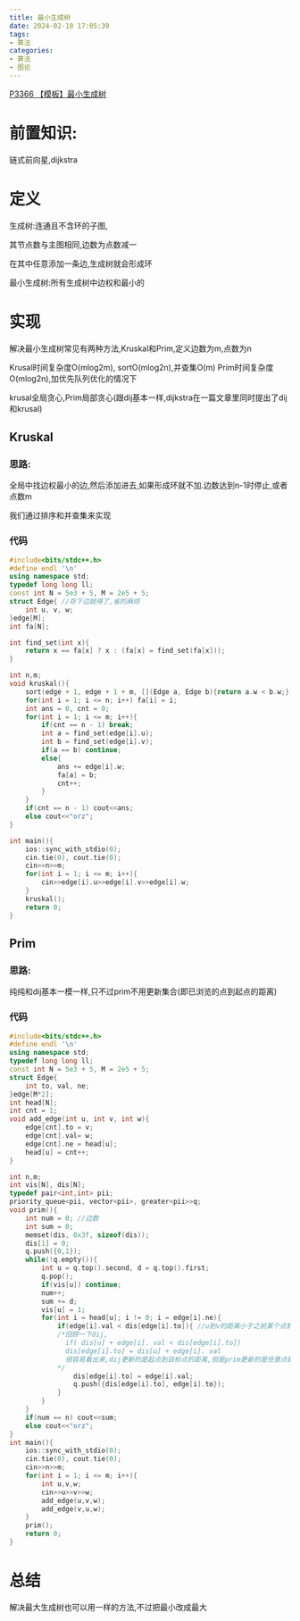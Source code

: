```yaml
---
title: 最小生成树
date: 2024-02-10 17:05:39
tags:
- 算法
categories:
- 算法
- 图论
---
```


[P3366 【模板】最小生成树](https://www.luogu.com.cn/problem/P3366)

# 前置知识:

链式前向星,dijkstra
# 定义

生成树:连通且不含环的子图,

其节点数与主图相同,边数为点数减一

在其中任意添加一条边,生成树就会形成环

最小生成树:所有生成树中边权和最小的

# 实现

解决最小生成树常见有两种方法,Kruskal和Prim,定义边数为m,点数为n

Krusal时间复杂度O(mlog2m), sortO(mlog2n),并查集O(m)
Prim时间复杂度O(mlog2n),加优先队列优化的情况下

krusal全局贪心,Prim局部贪心(跟dij基本一样,dijkstra在一篇文章里同时提出了dij和krusal)

## Kruskal

### 思路:

全局中找边权最小的边,然后添加进去,如果形成环就不加.边数达到n-1时停止,或者点数m

我们通过排序和并查集来实现

### 代码

```cpp
#include<bits/stdc++.h>
#define endl '\n'
using namespace std;
typedef long long ll;
const int N = 5e3 + 5, M = 2e5 + 5;
struct Edge{ //存下边就得了,省的麻烦
	int u, v, w;
}edge[M];
int fa[N];

int find_set(int x){
	return x == fa[x] ? x : (fa[x] = find_set(fa[x]));
}

int n,m;
void kruskal(){
	sort(edge + 1, edge + 1 + m, [](Edge a, Edge b){return a.w < b.w;});
	for(int i = 1; i <= n; i++) fa[i] = i;
	int ans = 0, cnt = 0;
	for(int i = 1; i <= m; i++){
		if(cnt == n - 1) break; 
		int a = find_set(edge[i].u);
		int b = find_set(edge[i].v);
		if(a == b) continue;
		else{
			ans += edge[i].w;
			fa[a] = b;
			cnt++;
		}
	}
	if(cnt == n - 1) cout<<ans;
	else cout<<"orz";
}

int main(){
	ios::sync_with_stdio(0);
	cin.tie(0), cout.tie(0);
	cin>>n>>m;
	for(int i = 1; i <= m; i++){
		cin>>edge[i].u>>edge[i].v>>edge[i].w;
	}
	kruskal();
	return 0;
}
```
<!-- more -->

## Prim

### 思路:

纯纯和dij基本一模一样,只不过prim不用更新集合(即已浏览的点到起点的距离)

### 代码

```cpp
#include<bits/stdc++.h>
#define endl '\n'
using namespace std;
typedef long long ll;
const int N = 5e3 + 5, M = 2e5 + 5;
struct Edge{
	int to, val, ne;
}edge[M*2];
int head[N];
int cnt = 1;
void add_edge(int u, int v, int w){
	edge[cnt].to = v;
	edge[cnt].val= w;
	edge[cnt].ne = head[u];
	head[u] = cnt++;
}

int n,m;
int vis[N], dis[N];
typedef pair<int,int> pii;
priority_queue<pii, vector<pii>, greater<pii>>q;
void prim(){
	int num = 0; //边数 
	int sum = 0;
	memset(dis, 0x3f, sizeof(dis));
	dis[1] = 0;
	q.push({0,1});
	while(!q.empty()){
		int u = q.top().second, d = q.top().first;
		q.pop();
		if(vis[u]) continue;
		num++;
		sum += d;
		vis[u] = 1;
		for(int i = head[u]; i != 0; i = edge[i].ne){
			if(edge[i].val < dis[edge[i].to]){ //u到v的距离小于之前某个点到v的距离(和dij的区别就在这里)
			/*回顾一下dij,
			  if( dis[u] + edge[i]. val < dis[edge[i].to])
			  dis[edge[i].to] = dis[u] + edge[i]. val
			  很容易看出来,dij更新的是起点到目标点的距离,但是prim更新的是任意点到目标点的距离(因为prim只需要边最短就可以了) 
			*/
				dis[edge[i].to] = edge[i].val;
				q.push({dis[edge[i].to], edge[i].to}); 
			}
		}
	} 
	if(num == n) cout<<sum;
	else cout<<"orz"; 
}
int main(){
	ios::sync_with_stdio(0);
	cin.tie(0), cout.tie(0);
	cin>>n>>m;
	for(int i = 1; i <= m; i++){
		int u,v,w;
		cin>>u>>v>>w;
		add_edge(u,v,w);
		add_edge(v,u,w);
	}
	prim();
	return 0;
}
```

# 总结
解决最大生成树也可以用一样的方法,不过把最小改成最大
